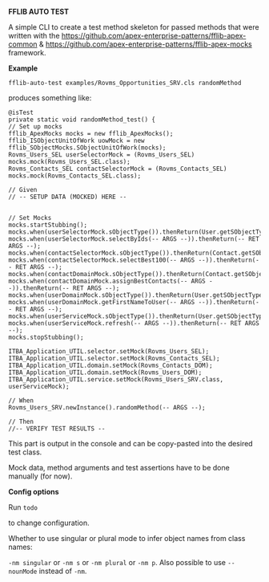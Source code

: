 **FFLIB AUTO TEST**

A simple CLI to create a test method skeleton for passed methods that were written with the https://github.com/apex-enterprise-patterns/fflib-apex-common & https://github.com/apex-enterprise-patterns/fflib-apex-mocks framework.

**Example**

`fflib-auto-test examples/Rovms_Opportunities_SRV.cls randomMethod`

produces something like:

```
@isTest
private static void randomMethod_test() {
// Set up mocks
fflib_ApexMocks mocks = new fflib_ApexMocks();
fflib_ISObjectUnitOfWork uowMock = new fflib_SObjectMocks.SObjectUnitOfWork(mocks);
Rovms_Users_SEL userSelectorMock = (Rovms_Users_SEL) mocks.mock(Rovms_Users_SEL.class);
Rovms_Contacts_SEL contactSelectorMock = (Rovms_Contacts_SEL) mocks.mock(Rovms_Contacts_SEL.class);

// Given
// -- SETUP DATA (MOCKED) HERE --


// Set Mocks
mocks.startStubbing();
mocks.when(userSelectorMock.sObjectType()).thenReturn(User.getSObjectType());
mocks.when(userSelectorMock.selectByIds(-- ARGS --)).thenReturn(-- RET ARGS --);
mocks.when(contactSelectorMock.sObjectType()).thenReturn(Contact.getSObjectType());
mocks.when(contactSelectorMock.selectBest100(-- ARGS --)).thenReturn(-- RET ARGS --);
mocks.when(contactDomainMock.sObjectType()).thenReturn(Contact.getSObjectType());
mocks.when(contactDomainMock.assignBestContacts(-- ARGS --)).thenReturn(-- RET ARGS --);
mocks.when(userDomainMock.sObjectType()).thenReturn(User.getSObjectType());
mocks.when(userDomainMock.getFirstNameToUser(-- ARGS --)).thenReturn(-- RET ARGS --);
mocks.when(userServiceMock.sObjectType()).thenReturn(User.getSObjectType());
mocks.when(userServiceMock.refresh(-- ARGS --)).thenReturn(-- RET ARGS --);
mocks.stopStubbing();

ITBA_Application_UTIL.selector.setMock(Rovms_Users_SEL);
ITBA_Application_UTIL.selector.setMock(Rovms_Contacts_SEL);
ITBA_Application_UTIL.domain.setMock(Rovms_Contacts_DOM);
ITBA_Application_UTIL.domain.setMock(Rovms_Users_DOM);
ITBA_Application_UTIL.service.setMock(Rovms_Users_SRV.class, userServiceMock);

// When
Rovms_Users_SRV.newInstance().randomMethod(-- ARGS --);

// Then
//-- VERIFY TEST RESULTS --
```

This part is output in the console and can be copy-pasted into the desired test class.

Mock data, method arguments and test assertions have to be done manually (for now).

**Config options**

Run `todo`

to change configuration.

Whether to use singular or plural mode to infer object names from class names:

`-nm singular` or `-nm s` or `-nm plural` or `-nm p`. Also possible to use `--nounMode` instead of `-nm`.
